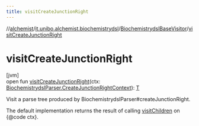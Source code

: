```yaml
---
title: visitCreateJunctionRight
---
```

//[alchemist](../../../index.html)/[it.unibo.alchemist.biochemistrydsl](../index.html)/[BiochemistrydslBaseVisitor](index.html)/[visitCreateJunctionRight](visit-create-junction-right.html)



# visitCreateJunctionRight



[jvm]\
open fun [visitCreateJunctionRight](visit-create-junction-right.html)(ctx: [BiochemistrydslParser.CreateJunctionRightContext](../-biochemistrydsl-parser/-create-junction-right-context/index.html)): [T](../../it.unibo.alchemist.model.implementations.conditions/-neighborhood-present/index.html)



Visit a parse tree produced by BiochemistrydslParser#createJunctionRight. 



The default implementation returns the result of calling [visitChildren](index.html#668592954%2FFunctions%2F-134779887) on {@code ctx}.





